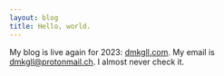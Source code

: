 ```yaml
---
layout: blog
title: Hello, world.
---
```


My blog is live again for 2023: [dmkgll.com](/). My email is dmkgll@protonmail.ch. I almost never check it.
